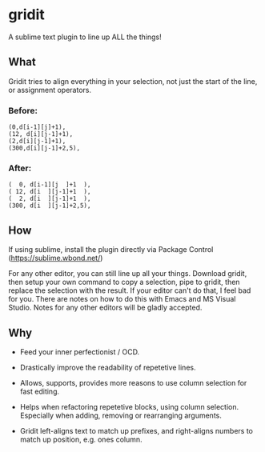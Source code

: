gridit
======

A sublime text plugin to line up ALL the things!

## What

Gridit tries to align everything in your selection, not just the start of the line, or assignment operators.

### Before:

```
(0,d[i-1][j]+1),
(12, d[i][j-1]+1),
(2,d[i][j-1]+1),
(300,d[i][j-1]+2,5),
```

### After:

```
(  0, d[i-1][j  ]+1  ),
( 12, d[i  ][j-1]+1  ),
(  2, d[i  ][j-1]+1  ),
(300, d[i  ][j-1]+2,5),
```

## How

If using sublime, install the plugin directly via Package Control (https://sublime.wbond.net/)

For any other editor, you can still line up all your things. Download gridit, then setup your own command to copy a selection, pipe to gridit, then replace the selection with the result. If your editor can't do that, I feel bad for you. There are notes on how to do this with Emacs and MS Visual Studio. Notes for any other editors will be gladly accepted.


## Why

- Feed your inner perfectionist / OCD.

- Drastically improve the readability of repetetive lines.

- Allows, supports, provides more reasons to use column selection for fast editing.

- Helps when refactoring repetetive blocks, using column selection. Especially when adding, removing or rearranging arguments.

- Gridit left-aligns text to match up prefixes, and right-aligns numbers to match up position, e.g. ones column.

